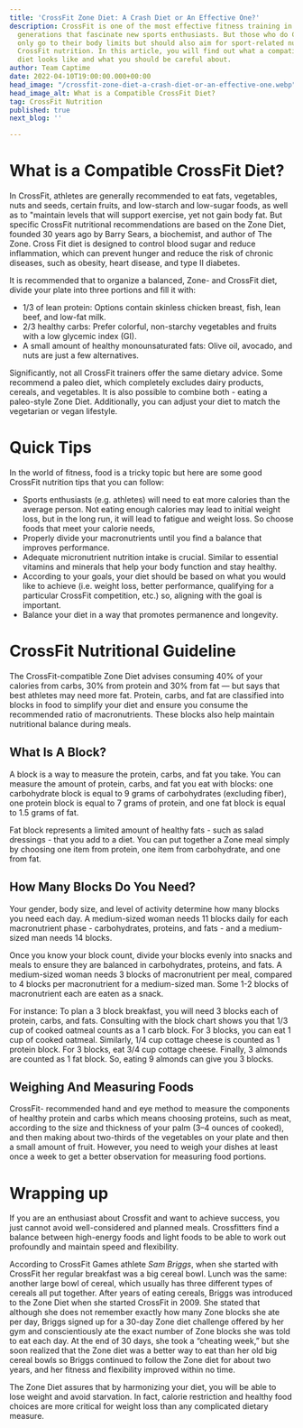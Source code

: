 ```yaml
---
title: 'CrossFit Zone Diet: A Crash Diet or An Effective One?'
description: CrossFit is one of the most effective fitness training in the last few
  generations that fascinate new sports enthusiasts. But those who do CrossFit not
  only go to their body limits but should also aim for sport-related nutrition i.e.
  CrossFit nutrition. In this article, you will find out what a compatible Crossfit
  diet looks like and what you should be careful about.
author: Team Captime
date: 2022-04-10T19:00:00.000+00:00
head_image: "/crossfit-zone-diet-a-crash-diet-or-an-effective-one.webp"
head_image_alt: What is a Compatible CrossFit Diet?
tag: CrossFit Nutrition
published: true
next_blog: ''

---
```

# **What is a Compatible CrossFit Diet?**

In CrossFit, athletes are generally recommended to eat fats, vegetables, nuts and seeds, certain fruits, and low-starch and low-sugar foods, as well as to "maintain levels that will support exercise, yet not gain body fat. But specific CrossFit nutritional recommendations are based on the Zone Diet, founded 30 years ago by Barry Sears, a biochemist, and author of The Zone. Cross Fit diet is designed to control blood sugar and reduce inflammation, which can prevent hunger and reduce the risk of chronic diseases, such as obesity, heart disease, and type II diabetes.

It is recommended that to organize a balanced, Zone- and CrossFit diet, divide your plate into three portions and fill it with:

* 1/3 of lean protein: Options contain skinless chicken breast, fish, lean beef, and low-fat milk.
* 2/3 healthy carbs: Prefer colorful, non-starchy vegetables and fruits with a low glycemic index (GI).
* A small amount of healthy monounsaturated fats: Olive oil, avocado, and nuts are just a few alternatives.

Significantly, not all CrossFit trainers offer the same dietary advice. Some recommend a paleo diet, which completely excludes dairy products, cereals, and vegetables. It is also possible to combine both - eating a paleo-style Zone Diet. Additionally, you can adjust your diet to match the vegetarian or vegan lifestyle.

# **Quick Tips**

In the world of fitness, food is a tricky topic but here are some good CrossFit nutrition tips that you can follow:

* Sports enthusiasts (e.g. athletes) will need to eat more calories than the average person. Not eating enough calories may lead to initial weight loss, but in the long run, it will lead to fatigue and weight loss. So choose foods that meet your calorie needs,
* Properly divide your macronutrients until you find a balance that improves performance.
* Adequate micronutrient nutrition intake is crucial. Similar to essential vitamins and minerals that help your body function and stay healthy.
* According to your goals, your diet should be based on what you would like to achieve (i.e. weight loss, better performance, qualifying for a particular CrossFit competition, etc.) so, aligning with the goal is important.
* Balance your diet in a way that promotes permanence and longevity.

# **CrossFit Nutritional Guideline**

The CrossFit-compatible Zone Diet advises consuming 40% of your calories from carbs, 30% from protein and 30% from fat — but says that best athletes may need more fat. Protein, carbs, and fat are classified into blocks in food to simplify your diet and ensure you consume the recommended ratio of macronutrients. These blocks also help maintain nutritional balance during meals.

## **What Is A Block?**

A block is a way to measure the protein, carbs, and fat you take. You can measure the amount of protein, carbs, and fat you eat with blocks: one carbohydrate block is equal to 9 grams of carbohydrates (excluding fiber), one protein block is equal to 7 grams of protein, and one fat block is equal to 1.5 grams of fat.

Fat block represents a limited amount of healthy fats - such as salad dressings - that you add to a diet. You can put together a Zone meal simply by choosing one item from protein, one item from carbohydrate, and one from fat.

## **How Many Blocks Do You Need?**

Your gender, body size, and level of activity determine how many blocks you need each day. A medium-sized woman needs 11 blocks daily for each macronutrient phase - carbohydrates, proteins, and fats - and a medium-sized man needs 14 blocks.

Once you know your block count, divide your blocks evenly into snacks and meals to ensure they are balanced in carbohydrates, proteins, and fats. A medium-sized woman needs 3 blocks of macronutrient per meal, compared to 4 blocks per macronutrient for a medium-sized man. Some 1-2 blocks of macronutrient each are eaten as a snack.

For instance: To plan a 3 block breakfast, you will need 3 blocks each of protein, carbs, and fats. Consulting with the block chart shows you that 1/3 cup of cooked oatmeal counts as a 1 carb block. For 3 blocks, you can eat 1 cup of cooked oatmeal. Similarly, 1/4 cup cottage cheese is counted as 1 protein block. For 3 blocks, eat 3/4 cup cottage cheese. Finally, 3 almonds are counted as 1 fat block. So, eating 9 almonds can give you 3 blocks.

## **Weighing And Measuring Foods**

CrossFit- recommended hand and eye method to measure the components of healthy protein and carbs which means choosing proteins, such as meat, according to the size and thickness of your palm (3–4 ounces of cooked), and then making about two-thirds of the vegetables on your plate and then a small amount of fruit. However, you need to weigh your dishes at least once a week to get a better observation for measuring food portions.

# **Wrapping up**

If you are an enthusiast about Crossfit and want to achieve success, you just cannot avoid well-considered and planned meals. Crossfitters find a balance between high-energy foods and light foods to be able to work out profoundly and maintain speed and flexibility.

According to CrossFit Games athlete _Sam Briggs_, when she started with CrossFit her regular breakfast was a big cereal bowl. Lunch was the same: another large bowl of cereal, which usually has three different types of cereals all put together. After years of eating cereals, Briggs was introduced to the Zone Diet when she started CrossFit in 2009. She stated that although she does not remember exactly how many Zone blocks she ate per day, Briggs signed up for a 30-day Zone diet challenge offered by her gym and conscientiously ate the exact number of Zone blocks she was told to eat each day. At the end of 30 days, she took a “cheating week,” but she soon realized that the Zone diet was a better way to eat than her old big cereal bowls so Briggs continued to follow the Zone diet for about two years, and her fitness and flexibility improved within no time.

The Zone Diet assures that by harmonizing your diet, you will be able to lose weight and avoid starvation. In fact, calorie restriction and healthy food choices are more critical for weight loss than any complicated dietary measure.

<Cta/>